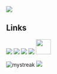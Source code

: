 
<img src="https://github.com/etozheluka/etozheluka/assets/95241918/e3ed714e-7854-471a-9221-dbb987c8afb5"/>


## Links
[![](https://img.shields.io/badge/-Linkedin-0073B1?style=flat-square)](https://www.linkedin.com/in/etozheluka/)
[![](https://img.shields.io/badge/-Telegram-1C9CEA?style=flat-square)](https://t.me/etozheluka)
[![](https://img.shields.io/badge/-Steam-332B40?style=flat-square)](https://steamcommunity.com/id/etozheluka/)
[![](https://img.shields.io/badge/-Discord-5865F2?style=flat-square)](https://discordapp.com/users/Momonga#9220) <img height="40" src="https://raw.githubusercontent.com/innng/innng/master/assets/kyubey.gif"/>

<img src="https://github-readme-streak-stats.herokuapp.com/?user=etozheluka&theme=tokyonight" alt="mystreak"/> ![](https://github.com/etozheluka/etozheluka/assets/95241918/38cf2629-00f9-4ec1-9b93-9ff3b264637f)


